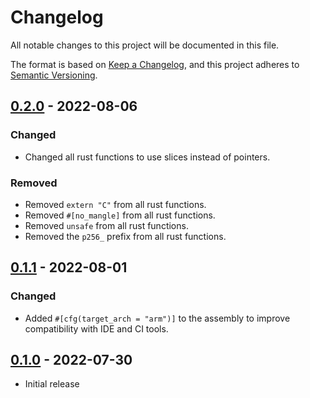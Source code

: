 # Changelog
All notable changes to this project will be documented in this file.

The format is based on [Keep a Changelog](https://keepachangelog.com/en/1.0.0/),
and this project adheres to [Semantic Versioning](https://semver.org/spec/v2.0.0.html).

## [0.2.0] - 2022-08-06
### Changed
- Changed all rust functions to use slices instead of pointers.

### Removed
- Removed `extern "C"` from all rust functions.
- Removed `#[no_mangle]` from all rust functions.
- Removed `unsafe` from all rust functions.
- Removed the `p256_` prefix from all rust functions.

## [0.1.1] - 2022-08-01
### Changed
- Added `#[cfg(target_arch = "arm")]` to the assembly to improve compatibility with IDE and CI tools.

## [0.1.0] - 2022-07-30
- Initial release

[Unreleased]: https://github.com/newAM/p256-cm4/compare/v0.2.0...HEAD
[0.2.0]: https://github.com/newAM/p256-cm4/compare/v0.1.1...v0.2.0
[0.1.1]: https://github.com/newAM/p256-cm4/compare/v0.1.0...v0.1.1
[0.1.0]: https://github.com/newAM/p256-cm4/releases/tag/v0.1.0
